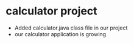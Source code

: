 # calculator project

* Added calculator.java class file in our project
* our calculator application is growing
